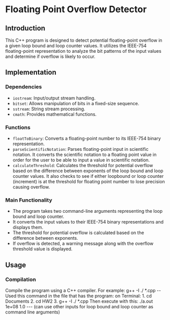 # Floating Point Overflow Detector

## Introduction

This C++ program is designed to detect potential floating-point overflow in a given loop bound and loop counter values. It utilizes the IEEE-754 floating-point representation to analyze the bit patterns of the input values and determine if overflow is likely to occur.

## Implementation

### Dependencies
- `iostream`: Input/output stream handling.
- `bitset`: Allows manipulation of bits in a fixed-size sequence.
- `sstream`: String stream processing.
- `cmath`: Provides mathematical functions.

### Functions
- `floatToBinary`: Converts a floating-point number to its IEEE-754 binary representation.
- `parseScientificNotation`: Parses floating-point input in scientific notation. It converts the scientific notation to a floating point value in order for the user to be able to input a value in scientific notation.
- `calculateThreshold`: Calculates the threshold for potential overflow based on the difference between exponents of the loop bound and loop counter values. It also checks to see if either loopbound or loop counter (increment) is at the threshold for floating point number to lose precision causing overflow.

### Main Functionality
- The program takes two command-line arguments representing the loop bound and loop counter.
- It converts the input values to their IEEE-754 binary representations and displays them.
- The threshold for potential overflow is calculated based on the difference between exponents.
- If overflow is detected, a warning message along with the overflow threshold value is displayed.

## Usage

### Compilation
Compile the program using a C++ compiler. For example:
g++ -I ./ *.cpp -- Used this command in the file that has the program: on Terminal: 1. cd Documents 2. cd HW2 3. g++ -I ./ *.cpp 
Then execute with this: ./a.out 1e+08 1.0 --- (can use other inputs for loop bound and loop counter as command line arguments)
